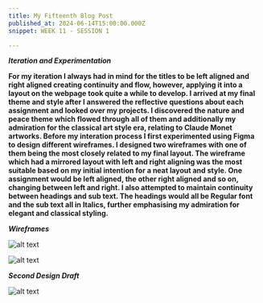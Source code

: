 ```yaml
---
title: My Fifteenth Blog Post
published_at: 2024-06-14T15:00:00.000Z
snippet: WEEK 11 - SESSION 1

---
```


_**Iteration and Experimentation**_

**For my iteration I always had in mind for the titles to be left aligned and right aligned creating continuity and flow, however, applying it into a layout on the webpage took quite a while to develop. I arrived at my final theme and style after I answered the reflective questions about each assignment and looked over my projects. I discovered the nature and peace theme which flowed through all of them and additionally my admiration for the classical art style era, relating to Claude Monet artworks. Before my interation process I first experimented using Figma to design different wireframes. I designed two wireframes with one of them being the most closely related to my final layout. The wireframe which had a mirrored layout with left and right aligning was the most suitable based on my initial intention for a neat layout and style. One assignment would be left aligned, the other right aligned and so on, changing between left and right. I also attempted to maintain continuity between headings and sub text. The headings would all be Regular font and the sub text all in Italics, further emphasising my admiration for elegant and classical styling.**

_**Wireframes**_

![alt text](/images/wireframes12.png)

![alt text](/images/wireframes34.png)

_**Second Design Draft**_

![alt text](/images/secondwebdraft.png)




 <!-- Continue generating wireframes for your planned webpage. You can use a tool such as wireframe.ccLinks to an external site., software like Figma or Illustrator, or you can use pencil/pen and paper. Some additional tips for effective wireframing can be found hereLinks to an external site.. 

2. Post these iterations to your blog, and sort through them to arrive at your final wireframe design.

3. Discuss how you arrived at this decision through iteration and experimentation.  -->


<!-- # This is h1

## This is h2

_underline_

**bold** -->
